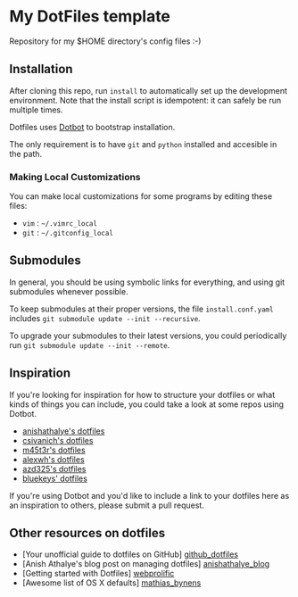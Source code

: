 # My DotFiles template
Repository for my $HOME directory's config files :-)


## Installation
After cloning this repo, run `install` to automatically set up the development environment.
Note that the install script is idempotent: it can safely be run multiple times.

Dotfiles uses [Dotbot][dotbot] to bootstrap installation. 

The only requirement is to have `git` and `python` installed and accesible in the path.


### Making Local Customizations
You can make local customizations for some programs by editing these files:

* `vim` : `~/.vimrc_local`
* `git` : `~/.gitconfig_local`


## Submodules

In general, you should be using symbolic links for everything, and using git
submodules whenever possible.

To keep submodules at their proper versions, the file `install.conf.yaml` includes
`git submodule update --init --recursive`.

To upgrade your submodules to their latest versions, you could periodically run
`git submodule update --init --remote`.


## Inspiration

If you're looking for inspiration for how to structure your dotfiles or what
kinds of things you can include, you could take a look at some repos using
Dotbot.

* [anishathalye's dotfiles][anishathalye_dotfiles]
* [csivanich's dotfiles][csivanich_dotfiles]
* [m45t3r's dotfiles][m45t3r_dotfiles]
* [alexwh's dotfiles][alexwh_dotfiles]
* [azd325's dotfiles][azd325_dotfiles]
* [bluekeys' dotfiles][bluekeys_dotfiles]

If you're using Dotbot and you'd like to include a link to your dotfiles here
as an inspiration to others, please submit a pull request.


## Other resources on dotfiles
* [Your unofficial guide to dotfiles on GitHub] [github_dotfiles]
* [Anish Athalye's blog post on managing dotfiles] [anishathalye_blog]
* [Getting started with Dotfiles] [webprolific]
* [Awesome list of OS X defaults] [mathias_bynens]

[dotbot]: https://github.com/anishathalye/dotbot
[fork]: https://github.com/anishathalye/dotfiles_template/fork
[anishathalye_dotfiles]: https://github.com/anishathalye/dotfiles
[csivanich_dotfiles]: https://github.com/csivanich/dotfiles
[m45t3r_dotfiles]: https://github.com/m45t3r/dotfiles
[alexwh_dotfiles]: https://github.com/alexwh/dotfiles
[azd325_dotfiles]: https://github.com/Azd325/dotfiles
[bluekeys_dotfiles]: https://github.com/bluekeys/.dotfiles
[github_dotfiles]: https://dotfiles.github.io/
[anishathalye_blog]:  http://www.anishathalye.com/2014/08/03/managing-your-dotfiles/
[webprolific]: https://medium.com/@webprolific/getting-started-with-dotfiles-43c3602fd789
[mathias_bynens]: https://github.com/mathiasbynens/dotfiles
